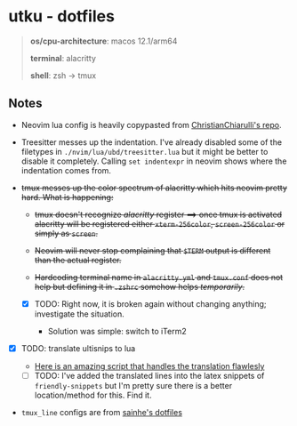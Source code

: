 # utku - dotfiles

> **os/cpu-architecture**: macos 12.1/arm64
> 
> **terminal**: alacritty
> 
> **shell**: zsh -> tmux

## Notes

* Neovim lua config is heavily copypasted from [ChristianChiarulli's repo](https://github.com/LunarVim/Neovim-from-scratch).

* Treesitter messes up the indentation. I've already disabled some of the
  filetypes in `./nvim/lua/ubd/treesitter.lua` but it might be better to disable
  it completely. Calling `set indentexpr` in neovim shows where the indentation
  comes from.

* ~~tmux messes up the color spectrum of alacritty which hits neovim pretty hard.
  What is happening:~~

  * ~~tmux doesn't recognize *alacritty* register ==> once tmux is activated
    alacritty will be registered either `xterm-256color`, `screen-256color` or
    simply as `screen`.~~
  
  * ~~Neovim will never stop complaining that `$TERM` output is different than the
    actual register.~~

  * ~~Hardcoding terminal name in `alacritty.yml` and `tmux.conf` does not help
    but defining it in `.zshrc` somehow helps *temporarily*.~~

  * [x] TODO: Right now, it is broken again without changing anything; investigate
    the situation.

    * Solution was simple: switch to iTerm2

* [x] TODO: translate ultisnips to lua

  * [Here is an amazing script that handles the translation flawlesly](https://github.com/L3MON4D3/LuaSnip/issues/201#issuecomment-950132369)

  * [ ] TODO: I've added the translated lines into the latex snippets of
    `friendly-snippets` but I'm pretty sure there is a better location/method
    for this. Find it.

* `tmux_line` configs are from [sainhe's dotfiles](https://github.com/sainnhe/dotfiles)
